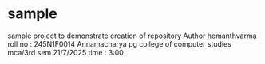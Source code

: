 # sample
sample project to demonstrate creation of repository
Author hemanthvarma 
roll no : 245N1F0014
Annamacharya pg college of computer studies
mca/3rd sem
21/7/2025
time : 3:00
